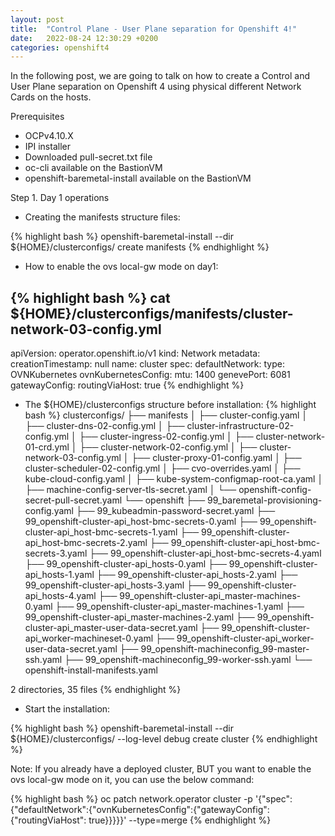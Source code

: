 ```yaml
---
layout: post
title:  "Control Plane - User Plane separation for Openshift 4!"
date:   2022-08-24 12:30:29 +0200
categories: openshift4
---
```

In the following post, we are going to talk on how to create a Control and User Plane separation on Openshift 4 using physical different Network Cards on the hosts.

Prerequisites

- OCPv4.10.X
- IPI installer
- Downloaded pull-secret.txt file
- oc-cli available on the BastionVM
- openshift-baremetal-install available on the BastionVM

Step 1. Day 1 operations

- Creating the manifests structure files:

{% highlight bash %}
 openshift-baremetal-install --dir ${HOME}/clusterconfigs/ create manifests
{% endhighlight %}

- How to enable the ovs local-gw mode on day1:

{% highlight bash %}
 cat ${HOME}/clusterconfigs/manifests/cluster-network-03-config.yml
 ---
 apiVersion: operator.openshift.io/v1
 kind: Network
 metadata:
  creationTimestamp: null
  name: cluster
 spec:
  defaultNetwork:
      	type: OVNKubernetes
      	ovnKubernetesConfig:
              	mtu: 1400
              	genevePort: 6081
              	gatewayConfig:
                      	routingViaHost: true
{% endhighlight %}

- The ${HOME}/clusterconfigs structure before installation:
{% highlight bash %}
clusterconfigs/
├── manifests
│   ├── cluster-config.yaml
│   ├── cluster-dns-02-config.yml
│   ├── cluster-infrastructure-02-config.yml
│   ├── cluster-ingress-02-config.yml
│   ├── cluster-network-01-crd.yml
│   ├── cluster-network-02-config.yml
│   ├── cluster-network-03-config.yml
│   ├── cluster-proxy-01-config.yaml
│   ├── cluster-scheduler-02-config.yml
│   ├── cvo-overrides.yaml
│   ├── kube-cloud-config.yaml
│   ├── kube-system-configmap-root-ca.yaml
│   ├── machine-config-server-tls-secret.yaml
│   └── openshift-config-secret-pull-secret.yaml
└── openshift
	├── 99_baremetal-provisioning-config.yaml
	├── 99_kubeadmin-password-secret.yaml
	├── 99_openshift-cluster-api_host-bmc-secrets-0.yaml
	├── 99_openshift-cluster-api_host-bmc-secrets-1.yaml
	├── 99_openshift-cluster-api_host-bmc-secrets-2.yaml
	├── 99_openshift-cluster-api_host-bmc-secrets-3.yaml
	├── 99_openshift-cluster-api_host-bmc-secrets-4.yaml
	├── 99_openshift-cluster-api_hosts-0.yaml
	├── 99_openshift-cluster-api_hosts-1.yaml
	├── 99_openshift-cluster-api_hosts-2.yaml
	├── 99_openshift-cluster-api_hosts-3.yaml
	├── 99_openshift-cluster-api_hosts-4.yaml
	├── 99_openshift-cluster-api_master-machines-0.yaml
	├── 99_openshift-cluster-api_master-machines-1.yaml
	├── 99_openshift-cluster-api_master-machines-2.yaml
	├── 99_openshift-cluster-api_master-user-data-secret.yaml
	├── 99_openshift-cluster-api_worker-machineset-0.yaml
	├── 99_openshift-cluster-api_worker-user-data-secret.yaml
	├── 99_openshift-machineconfig_99-master-ssh.yaml
	├── 99_openshift-machineconfig_99-worker-ssh.yaml
	└── openshift-install-manifests.yaml

2 directories, 35 files
{% endhighlight %}

- Start the installation:


{% highlight bash %}
 openshift-baremetal-install --dir ${HOME}/clusterconfigs/ --log-level debug create cluster
{% endhighlight %}


Note: If you already have a deployed cluster, BUT you want to enable the ovs local-gw mode on it, you can use the below command:


{% highlight bash %}
 oc patch network.operator cluster -p '{"spec":{"defaultNetwork":{"ovnKubernetesConfig":{"gatewayConfig":{"routingViaHost": true}}}}}' --type=merge
{% endhighlight %}

